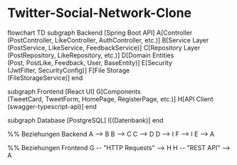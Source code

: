 # Twitter-Social-Network-Clone

flowchart TD
  subgraph Backend [Spring Boot API]
    A[Controller<br/>(PostController, LikeController, AuthController, etc.)]
    B[Service Layer<br/>(PostService, LikeService, FeedbackService)]
    C[Repository Layer<br/>(PostRepository, LikeRepository, etc.)]
    D[Domain Entities<br/>(Post, PostLike, Feedback, User, BaseEntity)]
    E[Security<br/>(JwtFilter, SecurityConfig)]
    F[File Storage<br/>(FileStorageService)]
  end

  subgraph Frontend [React UI]
    G[Components<br/>(TweetCard, TweetForm, HomePage, RegisterPage, etc.)]
    H[API Client<br/>(swagger-typescript-api)]
  end

  subgraph Database [PostgreSQL]
    I[(Datenbank)]
  end

  %% Beziehungen Backend
  A --> B
  B --> C
  C --> D
  D --> I
  F --> I
  E --> A
  
  %% Beziehungen Frontend
  G -- "HTTP Requests" --> H
  H -- "REST API" --> A
